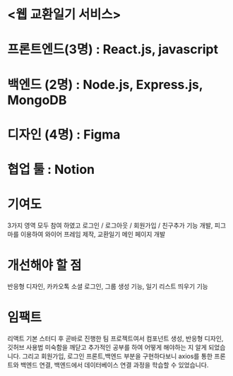 # <웹 교환일기 서비스>
# 프론트엔드(3명) : React.js, javascript
# 백엔드 (2명) : Node.js, Express.js, MongoDB
# 디자인 (4명) : Figma
# 협업 툴 : Notion
# 기여도
3가지 영역 모두 참여 하였고 로그인 / 로그아웃 / 회원가입 / 친구추가 기능 개발,
피그마를 이용하여 와이어 프레임 제작,
교환일기 메인 페이지 개발
# 개선해야 할 점
반응형 디자인, 카카오톡 소셜 로그인, 그룹 생성 기능, 일기 리스트 띄우기 기능
# 임팩트
리액트 기본 스터디 후 곧바로 진행한 팀 프로젝트여서 컴포넌트 생성, 반응형 디자인, 깃허브 사용법 미숙함을 깨닫고 추가적인 공부를 하여 어떻게 해야하는 지 알게 되었습니다. 그리고 회원가입, 로그인 프론트,백엔드 부분을 구현하다보니 axios를 통한 프론트와 백엔드 연결, 백엔드에서 데이터베이스 연결 과정을 학습할 수 있었습니다.
